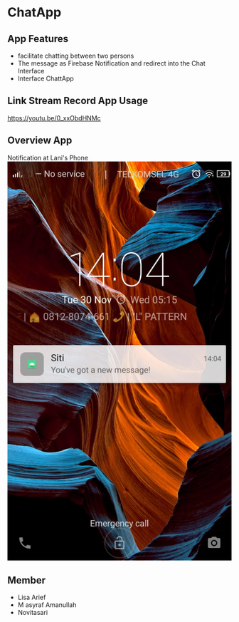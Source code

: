 # ChatApp
## App Features
- facilitate chatting between two persons
-  The message as Firebase Notification and redirect into the Chat Interface
-  Interface ChattApp
## Link Stream Record App Usage
https://youtu.be/0_xxObdHNMc

## Overview App
Notification at Lani's Phone
![Notif Hp Lani](https://github.com/ChatAppMobcom/ChatApp/blob/main/overview/Notif%20Hp%20Lani.jpeg)



## Member
- Lisa Arief
- M asyraf Amanullah
- Novitasari
